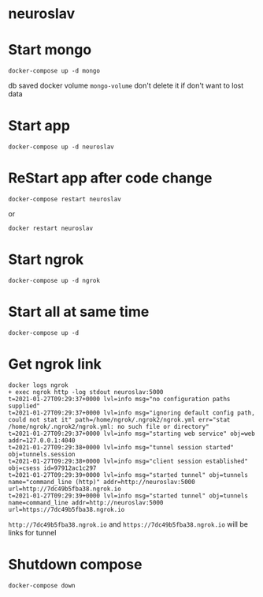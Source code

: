 # neuroslav



# Start mongo


```
docker-compose up -d mongo
```
db saved docker volume `mongo-volume`
don't delete it if don't want to lost data


# Start app

```
docker-compose up -d neuroslav
```

# ReStart app after code change

```
docker-compose restart neuroslav
```
or
```
docker restart neuroslav
```


# Start ngrok

```
docker-compose up -d ngrok
```

# Start all at same time

```
docker-compose up -d
```

# Get ngrok link

```
docker logs ngrok
+ exec ngrok http -log stdout neuroslav:5000
t=2021-01-27T09:29:37+0000 lvl=info msg="no configuration paths supplied"
t=2021-01-27T09:29:37+0000 lvl=info msg="ignoring default config path, could not stat it" path=/home/ngrok/.ngrok2/ngrok.yml err="stat /home/ngrok/.ngrok2/ngrok.yml: no such file or directory"
t=2021-01-27T09:29:37+0000 lvl=info msg="starting web service" obj=web addr=127.0.0.1:4040
t=2021-01-27T09:29:38+0000 lvl=info msg="tunnel session started" obj=tunnels.session
t=2021-01-27T09:29:38+0000 lvl=info msg="client session established" obj=csess id=97912ac1c297
t=2021-01-27T09:29:39+0000 lvl=info msg="started tunnel" obj=tunnels name="command_line (http)" addr=http://neuroslav:5000 url=http://7dc49b5fba38.ngrok.io
t=2021-01-27T09:29:39+0000 lvl=info msg="started tunnel" obj=tunnels name=command_line addr=http://neuroslav:5000 url=https://7dc49b5fba38.ngrok.io
```


`http://7dc49b5fba38.ngrok.io` and  `https://7dc49b5fba38.ngrok.io` will be links for tunnel


# Shutdown compose

```
docker-compose down
```